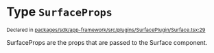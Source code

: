 # Type `SurfaceProps`
<sub>Declared in [packages/sdk/app-framework/src/plugins/SurfacePlugin/Surface.tsx:29](https://github.com/dxos/dxos/blob/5d7baccd2e/packages/sdk/app-framework/src/plugins/SurfacePlugin/Surface.tsx#L29)</sub>


SurfaceProps are the props that are passed to the Surface component.




